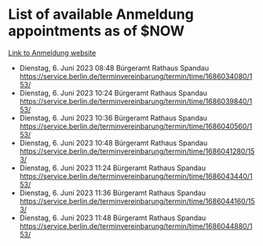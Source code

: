 # List of available Anmeldung appointments as of $NOW
[Link to Anmeldung website](https://service.berlin.de/terminvereinbarung/termin/tag.php?termin=1&anliegen[]=120686&dienstleisterlist=122210,122217,327316,122219,327312,122227,327314,122231,327346,122243,327348,122254,122252,329742,122260,329745,122262,329748,122271,327278,122273,327274,122277,327276,330436,122280,327294,122282,327290,122284,327292,122291,327270,122285,327266,122286,327264,122296,327268,150230,329760,122297,327286,122294,327284,122312,329763,122314,329775,122304,327330,122311,327334,122309,327332,317869,122281,327352,122279,329772,122283,122276,327324,122274,327326,122267,329766,122246,327318,122251,327320,122257,327322,122208,327298,122226,327300&herkunft=http%3A%2F%2Fservice.berlin.de%2Fdienstleistung%2F120686%2F)
- Dienstag, 6. Juni 2023 08:48 Bürgeramt Rathaus Spandau https://service.berlin.de/terminvereinbarung/termin/time/1686034080/153/
- Dienstag, 6. Juni 2023 10:24 Bürgeramt Rathaus Spandau https://service.berlin.de/terminvereinbarung/termin/time/1686039840/153/
- Dienstag, 6. Juni 2023 10:36 Bürgeramt Rathaus Spandau https://service.berlin.de/terminvereinbarung/termin/time/1686040560/153/
- Dienstag, 6. Juni 2023 10:48 Bürgeramt Rathaus Spandau https://service.berlin.de/terminvereinbarung/termin/time/1686041280/153/
- Dienstag, 6. Juni 2023 11:24 Bürgeramt Rathaus Spandau https://service.berlin.de/terminvereinbarung/termin/time/1686043440/153/
- Dienstag, 6. Juni 2023 11:36 Bürgeramt Rathaus Spandau https://service.berlin.de/terminvereinbarung/termin/time/1686044160/153/
- Dienstag, 6. Juni 2023 11:48 Bürgeramt Rathaus Spandau https://service.berlin.de/terminvereinbarung/termin/time/1686044880/153/
